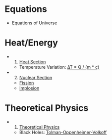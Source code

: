 # Equations
- Equations of Universe
# Heat/Energy
- 1. [Heat Section](https://github.com/emeraldTable/Equations/blob/main/Heat-Energy/Heat/readme.md)
   - Temperature Variation: [∆T = Q / (m * c)](https://github.com/emeraldTable/Equations/blob/main/Heat-Energy/Heat/1.md)

- 2. [Nuclear Section](./Heat-Energy/Nuclear/readme.md)
   - [Fission](./Heat-Energy/Nuclear/fission/fission.md)
   - [Implosion](./Heat-Energy/Nuclear/implosion/readme.md)
  
# Theoretical Physics  
 - 1. [Theoretical Physics](./Theoretical-Physics/readme.md)  
    - Black Holes: [Tolman-Oppenheimer-Volkoff](./Theoretical-Physics/Tolman-Oppenheimer-Volkoff.md)   
